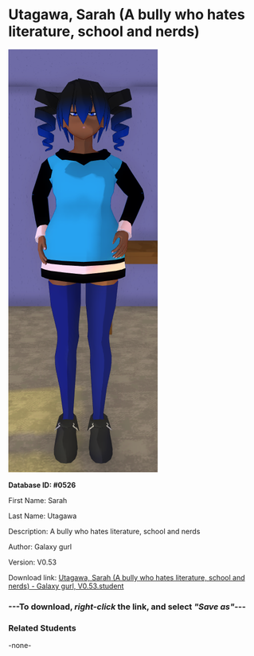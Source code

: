 # Utagawa, Sarah (A bully who hates literature, school and nerds)

<img src="../../Files/Images/Utagawa, Sarah (A bully who hates literature, school and nerds).png" title="Utagawa, Sarah (A bully who hates literature, school and nerds) - Galaxy gurl, V0.53">

**Database ID: #0526**

First Name: Sarah

Last Name: Utagawa

Description: A bully who hates literature, school and nerds

Author: Galaxy gurl

Version: V0.53

Download link: <a href="https://raw.githubusercontent.com/Arbiter1223/Daigaku-Gurashi-Custom-Students/master/Files/Student%20Files/Utagawa%2C%20Sarah%20(A%20bully%20who%20hates%20literature%2C%20school%20and%20nerds)%20-%20Galaxy%20gurl%2C%20V0.53.student">Utagawa, Sarah (A bully who hates literature, school and nerds) - Galaxy gurl, V0.53.student</a>

### ---**To download, _right-click_ the link, and select _"Save as"_**---

### Related Students

-none-
